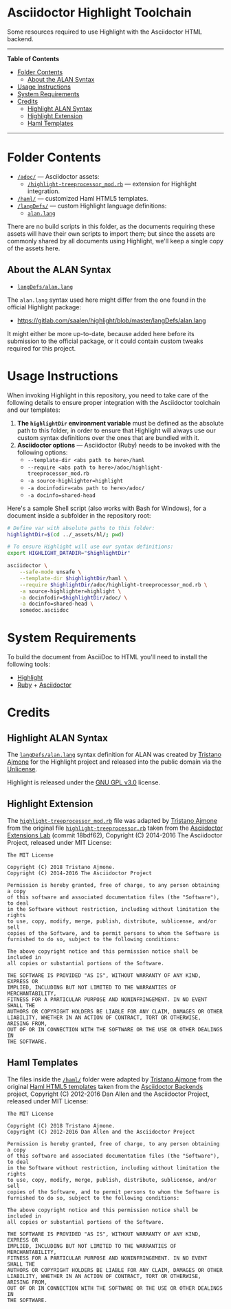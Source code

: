 # Asciidoctor Highlight Toolchain

Some resources required to use Highlight with the Asciidoctor HTML backend.

-----

**Table of Contents**

<!-- MarkdownTOC autolink="true" bracket="round" autoanchor="false" lowercase="only_ascii" uri_encoding="true" levels="1,2,3" -->

- [Folder Contents](#folder-contents)
    - [About the ALAN Syntax](#about-the-alan-syntax)
- [Usage Instructions](#usage-instructions)
- [System Requirements](#system-requirements)
- [Credits](#credits)
    - [Highlight ALAN Syntax](#highlight-alan-syntax)
    - [Highlight Extension](#highlight-extension)
    - [Haml Templates](#haml-templates)

<!-- /MarkdownTOC -->

-----


# Folder Contents

- [`/adoc/`][adoc/] — Asciidoctor assets:
    + [`/highlight-treeprocessor_mod.rb`][rb] — extension for Highlight integration.
- [`/haml/`][haml/] — customized Haml HTML5 templates.
- [`/langDefs/`][langDefs/] — custom Highlight language definitions:
    + [`alan.lang`][alan.lang]

There are no build scripts in this folder, as the documents requiring these assets will have their own scripts to import them; but since the assets are commonly shared by all documents using Highlight, we'll keep a single copy of the assets here.

## About the ALAN Syntax

- [`langDefs/alan.lang`][alan.lang]

The `alan.lang` syntax used here might differ from the one found in the official Highlight package:

- https://gitlab.com/saalen/highlight/blob/master/langDefs/alan.lang

It might either be more up-to-date, because added here before its submission to the official package, or it could contain custom tweaks required for this project.

# Usage Instructions

When invoking Highlight in this repository, you need to take care of the following details to ensure proper integration with the Asciidoctor toolchain and our templates:

1. __The `highlightDir` environment variable__ must be defined as the absolute path to this folder, in order to ensure that Highlight will always use our custom syntax definitions over the ones that are bundled with it.
2. __Asciidoctor options__ — Asciidoctor (Ruby) needs to be invoked with the following options:
    + `--template-dir <abs path to here>/haml`
    + `--require <abs path to here>/adoc/highlight-treeprocessor_mod.rb`
    + `-a source-highlighter=highlight`
    + `-a docinfodir=<abs path to here>/adoc/`
    + `-a docinfo=shared-head`

Here's a sample Shell script (also works with Bash for Windows), for a document inside a subfolder in the repository root:

```bash
# Define var with absolute paths to this folder:
highlightDir=$(cd ../_assets/hl/; pwd)

# To ensure Highlight will use our syntax definitions:
export HIGHLIGHT_DATADIR="$highlightDir"

asciidoctor \
    --safe-mode unsafe \
    --template-dir $highlightDir/haml \
    --require $highlightDir/adoc/highlight-treeprocessor_mod.rb \
    -a source-highlighter=highlight \
    -a docinfodir=$highlightDir/adoc/ \
    -a docinfo=shared-head \
    somedoc.asciidoc
```

# System Requirements

To build the document from AsciiDoc to HTML you'll need to install the following tools:

- [Highlight]
- [Ruby] + [Asciidoctor]


# Credits

## Highlight ALAN Syntax

The [`langDefs/alan.lang`][alan.lang] syntax definition for ALAN was created by [Tristano Ajmone] for the Highlight project and released into the public domain via the [Unlicense].

Highlight is released under the [GNU GPL v3.0] license.


## Highlight Extension

The [`highlight-treeprocessor_mod.rb`][rb] file was adapted by [Tristano Ajmone] from the original file [`highlight-treeprocessor.rb`][rb upstream] taken from the [Asciidoctor Extensions Lab] (commit 18bdf62), Copyright (C) 2014-2016
The Asciidoctor Project, released under MIT License:

    The MIT License

    Copyright (C) 2018 Tristano Ajmone.
    Copyright (C) 2014-2016 The Asciidoctor Project

    Permission is hereby granted, free of charge, to any person obtaining a copy
    of this software and associated documentation files (the "Software"), to deal
    in the Software without restriction, including without limitation the rights
    to use, copy, modify, merge, publish, distribute, sublicense, and/or sell
    copies of the Software, and to permit persons to whom the Software is
    furnished to do so, subject to the following conditions:

    The above copyright notice and this permission notice shall be included in
    all copies or substantial portions of the Software.

    THE SOFTWARE IS PROVIDED "AS IS", WITHOUT WARRANTY OF ANY KIND, EXPRESS OR
    IMPLIED, INCLUDING BUT NOT LIMITED TO THE WARRANTIES OF MERCHANTABILITY,
    FITNESS FOR A PARTICULAR PURPOSE AND NONINFRINGEMENT. IN NO EVENT SHALL THE
    AUTHORS OR COPYRIGHT HOLDERS BE LIABLE FOR ANY CLAIM, DAMAGES OR OTHER
    LIABILITY, WHETHER IN AN ACTION OF CONTRACT, TORT OR OTHERWISE, ARISING FROM,
    OUT OF OR IN CONNECTION WITH THE SOFTWARE OR THE USE OR OTHER DEALINGS IN
    THE SOFTWARE.

## Haml Templates

The files inside the [`/haml/`][haml/] folder were adapted by [Tristano Ajmone] from the original [Haml HTML5 templates] taken from the
[Asciidoctor Backends] project, Copyright (C) 2012-2016 Dan Allen and the Asciidoctor Project, released under MIT License:

    The MIT License

    Copyright (C) 2018 Tristano Ajmone.
    Copyright (C) 2012-2016 Dan Allen and the Asciidoctor Project

    Permission is hereby granted, free of charge, to any person obtaining a copy
    of this software and associated documentation files (the "Software"), to deal
    in the Software without restriction, including without limitation the rights
    to use, copy, modify, merge, publish, distribute, sublicense, and/or sell
    copies of the Software, and to permit persons to whom the Software is
    furnished to do so, subject to the following conditions:

    The above copyright notice and this permission notice shall be included in
    all copies or substantial portions of the Software.

    THE SOFTWARE IS PROVIDED "AS IS", WITHOUT WARRANTY OF ANY KIND, EXPRESS OR
    IMPLIED, INCLUDING BUT NOT LIMITED TO THE WARRANTIES OF MERCHANTABILITY,
    FITNESS FOR A PARTICULAR PURPOSE AND NONINFRINGEMENT. IN NO EVENT SHALL THE
    AUTHORS OR COPYRIGHT HOLDERS BE LIABLE FOR ANY CLAIM, DAMAGES OR OTHER
    LIABILITY, WHETHER IN AN ACTION OF CONTRACT, TORT OR OTHERWISE, ARISING FROM,
    OUT OF OR IN CONNECTION WITH THE SOFTWARE OR THE USE OR OTHER DEALINGS IN
    THE SOFTWARE.


<!-----------------------------------------------------------------------------
                               REFERENCE LINKS
------------------------------------------------------------------------------>

[GNU GPL v3.0]: https://gitlab.com/saalen/highlight/-/blob/master/COPYING "Full text of GNU General Public License v3.0 at Highlight repository"
[Unlicense]: https://unlicense.org "Visit Unlicense.org"

<!-- proj files and folders -->

[adoc/]: ./adoc/ "Asciidoctor assets for Highlight folder"
[haml/]: ./haml/ "Haml templates folder"
[langDefs/]: ./langDefs/ "Custom Highlight language definitions folder"

[alan.lang]: ./langDefs/alan.lang "ALAN language definition for Highlight"
[rb]: ./adoc/highlight-treeprocessor_mod.rb "Highlight tree processor for Asciidoctor"


<!-- dependencies -->

[Chocolatey GUI]: https://chocolatey.org/packages/ChocolateyGUI
[Chocolatey]: https://chocolatey.org

[Ruby]: https://www.ruby-lang.org
[RubyInstaller]: https://rubyinstaller.org/downloads/
[Choco Ruby]: https://chocolatey.org/packages/ruby

[Asciidoctor]: https://github.com/asciidoctor/asciidoctor#installation
[Highlight]: http://www.andre-simon.de/zip/download.php


<!-- third party -->

[rb upstream]: https://github.com/asciidoctor/asciidoctor-extensions-lab/blob/18bdf62/lib/highlight-treeprocessor.rb
[Asciidoctor Extensions Lab]: https://github.com/asciidoctor/asciidoctor-extensions-lab/ "Visit the Asciidoctor Extensions Lab project"

[Asciidoctor Backends]: https://github.com/asciidoctor/asciidoctor-backends "Visit the Asciidoctor Backends project"
[Haml HTML5 templates]: https://github.com/asciidoctor/asciidoctor-backends/tree/master/haml/html5

<!-- people -->

[Tristano Ajmone]: https://github.com/tajmone "View Tristano Ajmone's GitHub profile"

<!-- EOF -->
